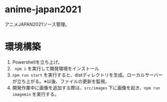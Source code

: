 # anime-japan2021
アニメJAPAN2021ソース管理。

# 環境構築
1. Powershellを立ち上げ。
2. ``` npm i``` を実行して開発環境をインストール
3. ```npm run start``` を実行すると、distディレクトリを生成。ローカルサーバーが立ち上がる。※以後、ファイルの更新を監視。
3. 開発作業中に画像を追加する際は、```src/images``` 下に画像を起き、```npm run imagemin``` を実行する。